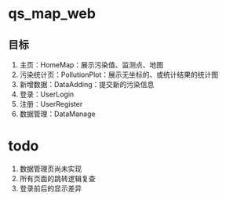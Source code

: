 # qs_map_web

## 目标
1. 主页：HomeMap：展示污染值、监测点、地图
2. 污染统计页：PollutionPlot：展示无坐标的、或统计结果的统计图
3. 新增数据：DataAdding：提交新的污染信息
4. 登录：UserLogin
5. 注册：UserRegister
6. 数据管理：DataManage

# todo
1. 数据管理页尚未实现
2. 所有页面的跳转逻辑复查
3. 登录前后的显示差异
